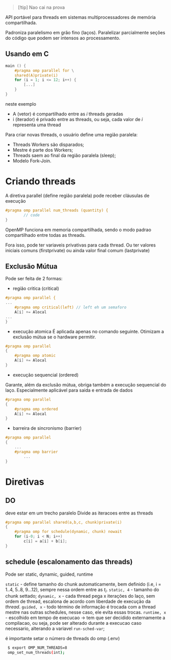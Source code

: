 > [!tip] Nao cai na prova

API portável para threads em sistemas multiprocessadores de memória compartilhada.

Padroniza paralelismo em grão fino (laços). Paralelizar parcialmente seções do código que podem ser intensos ao processamento.

## Usando em C
```c
main () {
    #pragma omp parallel for \
    shared(A)private(i)
    for (i = 1; i <= 12; i++) {
        [...]
    }
}

```
neste exemplo
- A (vetor) é compartilhado entre as $i$ threads geradas
- i (iterador) é privado entre as threads, ou seja, cada valor de $i$ representa uma thread 

Para criar novas threads, o usuário define uma região paralela:
- Threads Workers são disparados;
- Mestre é parte dos Workers;
- Threads saem ao final da região paralela (sleep);
- Modelo Fork-Join.

# Criando threads

A diretiva parallel (define região paralela) pode receber cláusulas de execução
```c
#pragma omp parallel num_threads (quantity) {
        // code
}
```
OpenMP funciona em memoria compartilhada, sendo o modo padrao compartilhado entre todas as threads.

Fora isso, pode ter variaveis privativas para cada thread. Ou ter valores iniciais comuns (firstprivate) ou ainda valor final comum (lastprivate)

## Exclusão Mútua
Pode ser feita de 2 formas:
- região critica (critical)
```c
#pragma omp parallel {
...
    #pragma omp critical(left) // left eh um semaforo
    A[i] += Alocal
...
}
```
- execução atomica
É aplicada apenas no comando seguinte.
Otimizam a exclusão mútua se o hardware permitir.
```c 
#pragma omp parallel 
{
    #pragma omp atomic 
    A[i] += Alocal
}
```

- execução sequencial (ordered)

Garante, além da exclusão mútua, obriga também a execução sequencial do laço. Especialmente aplicável para saida e entrada de dados
```c 
#pragma omp parallel 
{
    #pragma omp ordered
    A[i] += Alocal
}
```

- barreira de sincronismo (barrier)
```c 
#pragma omp parallel 
{
    ...
    #pragma omp barrier
        ...
}
```


# Diretivas
## DO 
deve estar em um trecho paralelo 
Divide as iteracoes entre as threads

```c
#pragma omp parallel shared(a,b,c, chunk)private(i)
{
    #pragma omp for schedule(dynamic, chunk) nowait
    for (i-0; i < N; i++)
        c[i] = a[i] + b[i];
}
```
## schedule (escalonamento das threads)
Pode ser static, dynamic, guided, runtime

`static` - define tamanho do chunk automaticamente, bem definido (i.e, i = 1..4, 5..8, 9...12), sempre nessa ordem entre as $t_i$.
`static, 4` - tamanho do chunk settado;
`dynamic, x` - cada thread pega x iterações do laço, sem ordem de thread, escalona de acordo com liberdade de execução da *thread*.
`guided, x` -  todo término de informação é trocada com a thread mestre nas outras schedules, nesse caso, ele evita essas trocas.
`runtime, x` - escolhido em tempo de execucao -> tem que ser decidido externamente a compilacao, ou seja, pode ser alterado durante a execucao caso necessario, alterando a variavel `run-sched-var`;


é importante setar o número de threads do omp (.env)
```bash 
 $ export OMP_NUM_THREADS=8 
 omp_set_num_threads(int);
```

